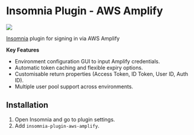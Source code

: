 # Insomnia Plugin - AWS Amplify

[![](https://img.shields.io/static/v1?label=Sponsor&message=%E2%9D%A4&logo=GitHub&color=%23fe8e86)](https://github.com/sponsors/danitt)

[Insomnia](https://insomnia.rest) plugin for signing in via AWS Amplify

**Key Features**
- Environment configuration GUI to input Amplify credentials.
- Automatic token caching and flexible expiry options.
- Customisable return properties (Access Token, ID Token, User ID, Auth ID).
- Multiple user pool support across environments.

## Installation
1. Open Insomnia and go to plugin settings.
2. Add `insomnia-plugin-aws-amplify`.
